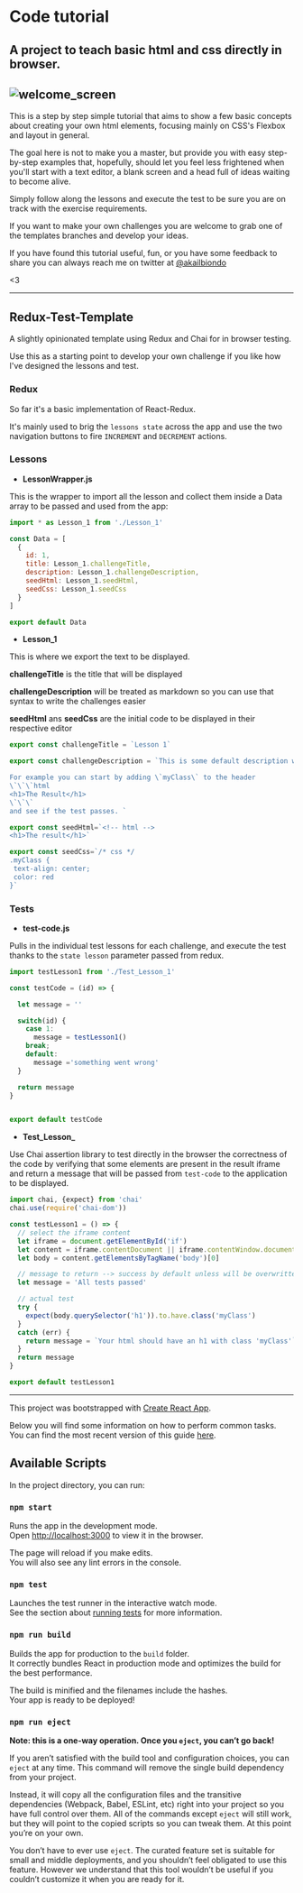 # Code tutorial

## A project to teach basic html and css directly in browser.

![welcome_screen](https://dl.dropboxusercontent.com/s/xoqjle2kcnbvlso/welcome_readme.png?dl=0)
---

This is a step by step simple tutorial that aims to show a few basic concepts about creating your own html elements,
focusing mainly on CSS's Flexbox and layout in general.

The goal here is not to make you a master, but provide you with easy step-by-step examples that, hopefully, should let you feel less frightened when you'll start with a text editor, a blank screen and a head full of ideas waiting to become alive.

Simply follow along the lessons and execute the test to be sure you are on track with the exercise requirements.


If you want to make your own challenges you are welcome to grab one of the templates branches and develop your ideas.

If you have found this tutorial useful, fun, or you have some feedback to share you can always reach me on twitter at [@akailbiondo](https://twitter.com/akailbiondo)

<3

---
## Redux-Test-Template
A slightly opinionated template using Redux and Chai for in browser testing.

Use this as a starting point to develop your own challenge if you like how I've designed the lessons and test.

### Redux

So far it's a basic implementation of React-Redux.

It's mainly used to brig the `lessons state` across the app and use the two navigation buttons to fire `INCREMENT` and `DECREMENT` actions.

### Lessons

- **LessonWrapper.js**

This is the wrapper to import all the lesson and collect them inside a Data array to be passed and used from the app:

```js
import * as Lesson_1 from './Lesson_1'

const Data = [
  {
    id: 1,
    title: Lesson_1.challengeTitle,
    description: Lesson_1.challengeDescription,
    seedHtml: Lesson_1.seedHtml,
    seedCss: Lesson_1.seedCss
  }
]

export default Data

```

- **Lesson_1**

This is where we export the text to be displayed.

**challengeTitle** is the title that will be displayed

**challengeDescription** will be treated as markdown so you can use that syntax to write the challenges easier

**seedHtml** ans **seedCss** are the initial code to be displayed in their respective editor

```js
export const challengeTitle = `Lesson 1`

export const challengeDescription = `This is some default description with some code formatted.

For example you can start by adding \`myClass\` to the header
\`\`\`html
<h1>The Result</h1>
\`\`\`
and see if the test passes. `

export const seedHtml=`<!-- html -->
<h1>The result</h1>`

export const seedCss=`/* css */
.myClass {
 text-align: center;
 color: red
}`
```

### Tests

- **test-code.js**

Pulls in the individual test lessons for each challenge, and execute the test thanks to the `state lesson` parameter passed from redux.

```js
import testLesson1 from './Test_Lesson_1'

const testCode = (id) => {

  let message = ''

  switch(id) {
    case 1:
      message = testLesson1()
    break;
    default:
      message ='something went wrong'
  }

  return message
}


export default testCode
```

- **Test_Lesson_**

Use Chai assertion library to test directly in the browser the correctness of the code by verifying that some elements are present in the result iframe and return a message that will be passed from `test-code` to the application to be displayed.

```js
import chai, {expect} from 'chai'
chai.use(require('chai-dom'))

const testLesson1 = () => {
  // select the iframe content
  let iframe = document.getElementById('if')
  let content = iframe.contentDocument || iframe.contentWindow.document
  let body = content.getElementsByTagName('body')[0]

  // message to return --> success by default unless will be overwritten by an error
  let message = 'All tests passed'

  // actual test
  try {
    expect(body.querySelector('h1')).to.have.class('myClass')
  }
  catch (err) {
    return message = `Your html should have an h1 with class 'myClass'`
  }
  return message
}

export default testLesson1
```




---
This project was bootstrapped with [Create React App](https://github.com/facebookincubator/create-react-app).

Below you will find some information on how to perform common tasks.<br>
You can find the most recent version of this guide [here](https://github.com/facebookincubator/create-react-app/blob/master/packages/react-scripts/template/README.md).


## Available Scripts

In the project directory, you can run:

### `npm start`

Runs the app in the development mode.<br>
Open [http://localhost:3000](http://localhost:3000) to view it in the browser.

The page will reload if you make edits.<br>
You will also see any lint errors in the console.

### `npm test`

Launches the test runner in the interactive watch mode.<br>
See the section about [running tests](https://github.com/facebookincubator/create-react-app/blob/master/packages/react-scripts/template/README.md#running-tests) for more information.

### `npm run build`

Builds the app for production to the `build` folder.<br>
It correctly bundles React in production mode and optimizes the build for the best performance.

The build is minified and the filenames include the hashes.<br>
Your app is ready to be deployed!

### `npm run eject`

**Note: this is a one-way operation. Once you `eject`, you can’t go back!**

If you aren’t satisfied with the build tool and configuration choices, you can `eject` at any time. This command will remove the single build dependency from your project.

Instead, it will copy all the configuration files and the transitive dependencies (Webpack, Babel, ESLint, etc) right into your project so you have full control over them. All of the commands except `eject` will still work, but they will point to the copied scripts so you can tweak them. At this point you’re on your own.

You don’t have to ever use `eject`. The curated feature set is suitable for small and middle deployments, and you shouldn’t feel obligated to use this feature. However we understand that this tool wouldn’t be useful if you couldn’t customize it when you are ready for it.

